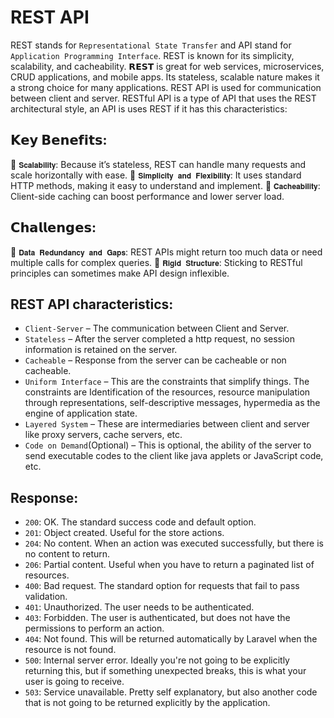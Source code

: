 # REST API

REST stands for `Representational State Transfer` and API stand for `Application Programming Interface`. REST is known for its simplicity, scalability, and cacheability.
𝗥𝗘𝗦𝗧 is great for web services, microservices, CRUD applications, and mobile apps. Its stateless, scalable nature makes it a strong choice for many applications.
REST API is used for communication between  client and server. 
RESTful API is a type of API that uses the REST architectural style, an API is uses REST if it has this characteristics:

## 𝗞𝗲𝘆 𝗕𝗲𝗻𝗲𝗳𝗶𝘁𝘀: 
🔷 `𝐒𝐜𝐚𝐥𝐚𝐛𝐢𝐥𝐢𝐭𝐲`: Because it’s stateless, REST can handle many requests and scale horizontally with ease.
🔷 `𝐒𝐢𝐦𝐩𝐥𝐢𝐜𝐢𝐭𝐲 𝐚𝐧𝐝 𝐅𝐥𝐞𝐱𝐢𝐛𝐢𝐥𝐢𝐭𝐲`:  It uses standard HTTP methods, making it easy to understand and implement.
🔷 `𝐂𝐚𝐜𝐡𝐞𝐚𝐛𝐢𝐥𝐢𝐭𝐲`: Client-side caching can boost performance and lower server load.

## 𝗖𝗵𝗮𝗹𝗹𝗲𝗻𝗴𝗲𝘀: 
🔶 `𝐃𝐚𝐭𝐚 𝐑𝐞𝐝𝐮𝐧𝐝𝐚𝐧𝐜𝐲 𝐚𝐧𝐝 𝐆𝐚𝐩𝐬`: REST APIs might return too much data or need multiple calls for complex queries.
🔶 `𝐑𝐢𝐠𝐢𝐝 𝐒𝐭𝐫𝐮𝐜𝐭𝐮𝐫𝐞`: Sticking to RESTful principles can sometimes make API design inflexible.

## REST API characteristics:

- `Client-Server` – The communication between Client and Server.
- `Stateless` – After the server completed a http request, no session information is retained on the server.
- `Cacheable` – Response from the server can be cacheable or non cacheable.
- `Uniform Interface` – This are the constraints that simplify things. The constraints are Identification of the resources, resource manipulation through representations, self-descriptive messages, hypermedia as the engine of application state.
- `Layered System` – These are intermediaries between client and server like proxy servers, cache servers, etc.
- `Code on Demand`(Optional) – This is optional, the ability of the server to send executable codes to the client like java applets or JavaScript code, etc.

## Response:

- `200`: OK. The standard success code and default option.
- `201`: Object created. Useful for the store actions.
- `204`: No content. When an action was executed successfully, but there is no content to return.
- `206`: Partial content. Useful when you have to return a paginated list of resources.
- `400`: Bad request. The standard option for requests that fail to pass validation.
- `401`: Unauthorized. The user needs to be authenticated.
- `403`: Forbidden. The user is authenticated, but does not have the permissions to perform an action.
- `404`: Not found. This will be returned automatically by Laravel when the resource is not found.
- `500`: Internal server error. Ideally you're not going to be explicitly returning this, but if something unexpected breaks, this is what your user is going to receive.
- `503`: Service unavailable. Pretty self explanatory, but also another code that is not going to be returned explicitly by the application.